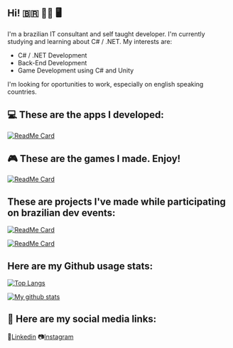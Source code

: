 ## Hi!  🇧🇷 👨‍💻 🖥️

I'm a brazilian IT consultant and self taught developer. I'm currently studying and learning about C# / .NET. My interests are:

* C# / .NET Development
* Back-End Development
* Game Development using C# and Unity


I'm looking for oportunities to work, especially on english speaking countries.

## 💻 These are the apps I developed: 

[![ReadMe Card](https://github-readme-stats.vercel.app/api/pin/?username=mikxingu&repo=WebSales&theme=highcontrast)](https://github.com/mikxingu/WebSales)


## 🎮 These are the games I made. Enjoy! 

[![ReadMe Card](https://github-readme-stats.vercel.app/api/pin/?username=mikxingu&repo=hexmap_editor&theme=highcontrast)](https://github.com/mikxingu/hexmap_editor)

## These are projects I've made while participating on brazilian dev events:

[![ReadMe Card](https://github-readme-stats.vercel.app/api/pin/?username=mikxingu&repo=happy&theme=highcontrast)](https://github.com/mikxingu/happy)

[![ReadMe Card](https://github-readme-stats.vercel.app/api/pin/?username=mikxingu&repo=dsdelivery-sds2&theme=highcontrast)](https://github.com/mikxingu/dsdelivery-sds2)

## Here are my Github usage stats:

[![Top Langs](https://github-readme-stats.vercel.app/api/top-langs/?username=mikxingu&layout=compact&theme=highcontrast&hide=ShaderLab)](https://github.com/mikxingu/github-readme-stats)

[![My github stats](https://github-readme-stats.vercel.app/api?username=mikxingu&show_icons=true&theme=highcontrast&hide=stars)](https://github.com/anuraghazra/github-readme-stats)               

## 📩 Here are my social media links:
:briefcase:[Linkedin](https://www.linkedin.com/in/michel-alves-almeida-leite-84976315a/)
:camera:[Instagram](https://www.instagram.com/mikeriderbr)
